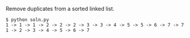 Remove duplicates from a sorted linked list.

```
$ python soln.py
1 -> 1 -> 1 -> 2 -> 2 -> 2 -> 3 -> 3 -> 4 -> 5 -> 5 -> 6 -> 7 -> 7
1 -> 2 -> 3 -> 4 -> 5 -> 6 -> 7
```
